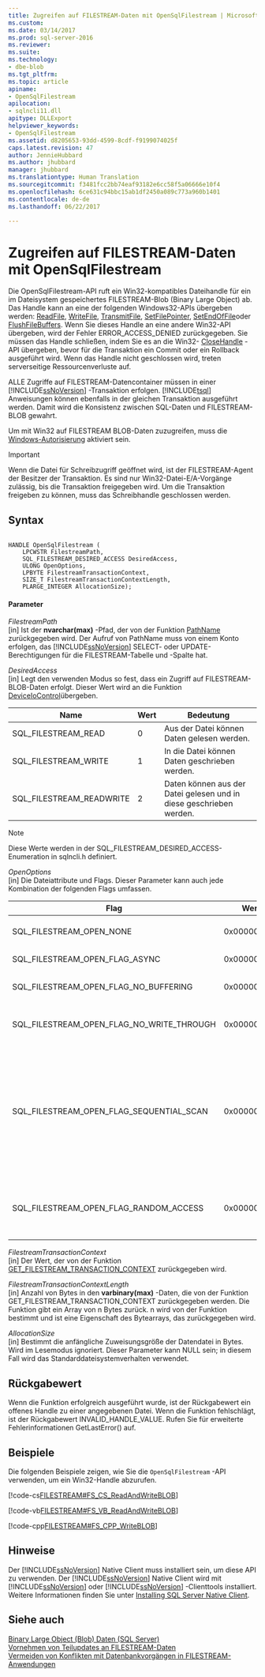 ```yaml
---
title: Zugreifen auf FILESTREAM-Daten mit OpenSqlFilestream | Microsoft-Dokumentation
ms.custom: 
ms.date: 03/14/2017
ms.prod: sql-server-2016
ms.reviewer: 
ms.suite: 
ms.technology:
- dbe-blob
ms.tgt_pltfrm: 
ms.topic: article
apiname:
- OpenSqlFilestream
apilocation:
- sqlncli11.dll
apitype: DLLExport
helpviewer_keywords:
- OpenSqlFilestream
ms.assetid: d8205653-93dd-4599-8cdf-f9199074025f
caps.latest.revision: 47
author: JennieHubbard
ms.author: jhubbard
manager: jhubbard
ms.translationtype: Human Translation
ms.sourcegitcommit: f3481fcc2bb74eaf93182e6cc58f5a06666e10f4
ms.openlocfilehash: 6ce631c94bbc15ab1df2450a089c773a960b1401
ms.contentlocale: de-de
ms.lasthandoff: 06/22/2017

---
```

# <a name="access-filestream-data-with-opensqlfilestream"></a>Zugreifen auf FILESTREAM-Daten mit OpenSqlFilestream
  Die OpenSqlFilestream-API ruft ein Win32-kompatibles Dateihandle für ein im Dateisystem gespeichertes FILESTREAM-Blob (Binary Large Object) ab. Das Handle kann an eine der folgenden Windows32-APIs übergeben werden: [ReadFile](http://go.microsoft.com/fwlink/?LinkId=86422), [WriteFile](http://go.microsoft.com/fwlink/?LinkId=86423), [TransmitFile](http://go.microsoft.com/fwlink/?LinkId=86424), [SetFilePointer](http://go.microsoft.com/fwlink/?LinkId=86425), [SetEndOfFile](http://go.microsoft.com/fwlink/?LinkId=86426)oder [FlushFileBuffers](http://go.microsoft.com/fwlink/?LinkId=86427). Wenn Sie dieses Handle an eine andere Win32-API übergeben, wird der Fehler ERROR_ACCESS_DENIED zurückgegeben. Sie müssen das Handle schließen, indem Sie es an die Win32- [CloseHandle](http://go.microsoft.com/fwlink/?LinkId=86428) -API übergeben, bevor für die Transaktion ein Commit oder ein Rollback ausgeführt wird. Wenn das Handle nicht geschlossen wird, treten serverseitige Ressourcenverluste auf.  
  
 ALLE Zugriffe auf FILESTREAM-Datencontainer müssen in einer [!INCLUDE[ssNoVersion](../../includes/ssnoversion-md.md)] -Transaktion erfolgen. [!INCLUDE[tsql](../../includes/tsql-md.md)] Anweisungen können ebenfalls in der gleichen Transaktion ausgeführt werden. Damit wird die Konsistenz zwischen SQL-Daten und FILESTREAM-BLOB gewahrt.  
  
 Um mit Win32 auf FILESTREAM BLOB-Daten zuzugreifen, muss die [Windows-Autorisierung](../../relational-databases/security/choose-an-authentication-mode.md) aktiviert sein.  
  
> [!IMPORTANT]  
>  Wenn die Datei für Schreibzugriff geöffnet wird, ist der FILESTREAM-Agent der Besitzer der Transaktion. Es sind nur Win32-Datei-E/A-Vorgänge zulässig, bis die Transaktion freigegeben wird. Um die Transaktion freigeben zu können, muss das Schreibhandle geschlossen werden.  
  
## <a name="syntax"></a>Syntax  
  
```  
  
HANDLE OpenSqlFilestream (  
    LPCWSTR FilestreamPath,  
    SQL_FILESTREAM_DESIRED_ACCESS DesiredAccess,  
    ULONG OpenOptions,  
    LPBYTE FilestreamTransactionContext,  
    SIZE_T FilestreamTransactionContextLength,  
    PLARGE_INTEGER AllocationSize);  
```  
  
#### <a name="parameters"></a>Parameter  
 *FilestreamPath*  
 [in] Ist der **nvarchar(max)** -Pfad, der von der Funktion [PathName](../../relational-databases/system-functions/pathname-transact-sql.md) zurückgegeben wird. Der Aufruf von PathName muss von einem Konto erfolgen, das [!INCLUDE[ssNoVersion](../../includes/ssnoversion-md.md)] SELECT- oder UPDATE-Berechtigungen für die FILESTREAM-Tabelle und -Spalte hat.  
  
 *DesiredAccess*  
 [in] Legt den verwenden Modus so fest, dass ein Zugriff auf FILESTREAM-BLOB-Daten erfolgt. Dieser Wert wird an die Funktion [DeviceIoControl](http://go.microsoft.com/fwlink/?LinkId=105527)übergeben.  
  
|Name|Wert|Bedeutung|  
|----------|-----------|-------------|  
|SQL_FILESTREAM_READ|0|Aus der Datei können Daten gelesen werden.|  
|SQL_FILESTREAM_WRITE|1|In die Datei können Daten geschrieben werden.|  
|SQL_FILESTREAM_READWRITE|2|Daten können aus der Datei gelesen und in diese geschrieben werden.|  
  
> [!NOTE]  
>  Diese Werte werden in der SQL_FILESTREAM_DESIRED_ACCESS-Enumeration in sqlncli.h definiert.  
  
 *OpenOptions*  
 [in] Die Dateiattribute und Flags. Dieser Parameter kann auch jede Kombination der folgenden Flags umfassen.  
  
|Flag|Wert|Bedeutung|  
|----------|-----------|-------------|  
|SQL_FILESTREAM_OPEN_NONE|0x00000000:|Die Datei wird geöffnet oder ohne besondere Optionen erstellt.|  
|SQL_FILESTREAM_OPEN_FLAG_ASYNC|0x00000001L|Die Datei wird geöffnet oder für asynchrone E/A erstellt.|  
|SQL_FILESTREAM_OPEN_FLAG_NO_BUFFERING|0x00000002L|Das System öffnet die Datei ohne Systemzwischenspeicherung.|  
|SQL_FILESTREAM_OPEN_FLAG_NO_WRITE_THROUGH|0x00000004L|Das System schreibt nicht durch einen Zwischencache. Die Schreibvorgänge erfolgen direkt auf den Datenträger.|  
|SQL_FILESTREAM_OPEN_FLAG_SEQUENTIAL_SCAN|0x00000008L|Auf eine Datei wird sequenziell (vom Anfang zum Ende) zugegriffen. Das System kann dies als Hinweis zur Optimierung der Zwischenspeicherung von Dateien verwenden. Wenn eine Anwendung den Dateizeiger für zufälligen Zugriff verschiebt, wird die Zwischenspeicherung möglicherweise nicht optimal durchgeführt.|  
|SQL_FILESTREAM_OPEN_FLAG_RANDOM_ACCESS|0x00000010L|Auf eine Datei wird nach dem Zufallsprinzip zugegriffen. Das System kann dies als Hinweis zur Optimierung der Zwischenspeicherung von Dateien verwenden.|  
  
 *FilestreamTransactionContext*  
 [in] Der Wert, der von der Funktion [GET_FILESTREAM_TRANSACTION_CONTEXT](../../t-sql/functions/get-filestream-transaction-context-transact-sql.md) zurückgegeben wird.  
  
 *FilestreamTransactionContextLength*  
 [in] Anzahl von Bytes in den **varbinary(max)** -Daten, die von der Funktion GET_FILESTREAM_TRANSACTION_CONTEXT zurückgegeben werden. Die Funktion gibt ein Array von n Bytes zurück. n wird von der Funktion bestimmt und ist eine Eigenschaft des Bytearrays, das zurückgegeben wird.  
  
 *AllocationSize*  
 [in] Bestimmt die anfängliche Zuweisungsgröße der Datendatei in Bytes. Wird im Lesemodus ignoriert. Dieser Parameter kann NULL sein; in diesem Fall wird das Standarddateisystemverhalten verwendet.  
  
## <a name="return-value"></a>Rückgabewert  
 Wenn die Funktion erfolgreich ausgeführt wurde, ist der Rückgabewert ein offenes Handle zu einer angegebenen Datei. Wenn die Funktion fehlschlägt, ist der Rückgabewert INVALID_HANDLE_VALUE. Rufen Sie für erweiterte Fehlerinformationen GetLastError() auf.  
  
## <a name="examples"></a>Beispiele  
 Die folgenden Beispiele zeigen, wie Sie die `OpenSqlFilestream` -API verwenden, um ein Win32-Handle abzurufen.  
  
 [!code-cs[FILESTREAM#FS_CS_ReadAndWriteBLOB](../../relational-databases/blob/codesnippet/csharp/access-filestream-data-w_0_1.cs)]  
  
 [!code-vb[FILESTREAM#FS_VB_ReadAndWriteBLOB](../../relational-databases/blob/codesnippet/visualbasic/access-filestream-data-w_0_2.vb)]  
  
 [!code-cpp[FILESTREAM#FS_CPP_WriteBLOB](../../relational-databases/blob/codesnippet/cpp/access-filestream-data-w_0_3.cpp)]  
  
## <a name="remarks"></a>Hinweise  
 Der [!INCLUDE[ssNoVersion](../../includes/ssnoversion-md.md)] Native Client muss installiert sein, um diese API zu verwenden. Der [!INCLUDE[ssNoVersion](../../includes/ssnoversion-md.md)] Native Client wird mit [!INCLUDE[ssNoVersion](../../includes/ssnoversion-md.md)] oder [!INCLUDE[ssNoVersion](../../includes/ssnoversion-md.md)] -Clienttools installiert. Weitere Informationen finden Sie unter [Installing SQL Server Native Client](../../relational-databases/native-client/applications/installing-sql-server-native-client.md).  
  
## <a name="see-also"></a>Siehe auch  
 [Binary Large Object &#40;Blob&#41; Daten &#40;SQL Server&#41;](../../relational-databases/blob/binary-large-object-blob-data-sql-server.md)   
 [Vornehmen von Teilupdates an FILESTREAM-Daten](../../relational-databases/blob/make-partial-updates-to-filestream-data.md)   
 [Vermeiden von Konflikten mit Datenbankvorgängen in FILESTREAM-Anwendungen](../../relational-databases/blob/avoid-conflicts-with-database-operations-in-filestream-applications.md)  
  
  

